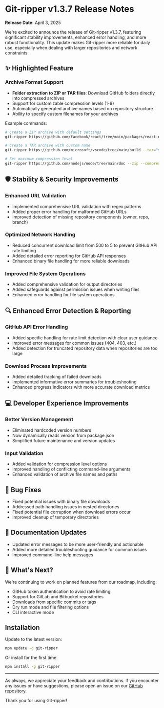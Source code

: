 # Git-ripper v1.3.7 Release Notes

**Release Date:** April 3, 2025

We're excited to announce the release of Git-ripper v1.3.7, featuring significant stability improvements, enhanced error handling, and more robust functionality. This update makes Git-ripper more reliable for daily use, especially when dealing with larger repositories and network constraints.

## ✨ Highlighted Feature

### Archive Format Support
- **Folder extraction to ZIP or TAR files**: Download GitHub folders directly into compressed archives
- Support for customizable compression levels (1-9)
- Automatically generated archive names based on repository structure
- Ability to specify custom filenames for your archives

Example commands:
```bash
# Create a ZIP archive with default settings
git-ripper https://github.com/facebook/react/tree/main/packages/react-dom --zip

# Create a TAR archive with custom name
git-ripper https://github.com/microsoft/vscode/tree/main/build --tar="vscode-build.tar"

# Set maximum compression level
git-ripper https://github.com/nodejs/node/tree/main/doc --zip --compression-level=9
```

## 🛡️ Stability & Security Improvements

### Enhanced URL Validation
- Implemented comprehensive URL validation with regex patterns
- Added proper error handling for malformed GitHub URLs
- Improved detection of missing repository components (owner, repo, branch)

### Optimized Network Handling
- Reduced concurrent download limit from 500 to 5 to prevent GitHub API rate limiting
- Added detailed error reporting for GitHub API responses
- Enhanced binary file handling for more reliable downloads

### Improved File System Operations
- Added comprehensive validation for output directories
- Added safeguards against permission issues when writing files
- Enhanced error handling for file system operations

## 🔍 Enhanced Error Detection & Reporting

### GitHub API Error Handling
- Added specific handling for rate limit detection with clear user guidance
- Improved error messages for common issues (404, 403, etc.)
- Added detection for truncated repository data when repositories are too large

### Download Process Improvements
- Added detailed tracking of failed downloads
- Implemented informative error summaries for troubleshooting
- Enhanced progress indicators with more accurate download metrics

## 💻 Developer Experience Improvements

### Better Version Management
- Eliminated hardcoded version numbers
- Now dynamically reads version from package.json
- Simplified future maintenance and version updates

### Input Validation
- Added validation for compression level options
- Improved handling of conflicting command-line arguments
- Enhanced validation of archive file names and paths

## 🐛 Bug Fixes

- Fixed potential issues with binary file downloads
- Addressed path handling issues in nested directories
- Fixed potential file corruption when download errors occur
- Improved cleanup of temporary directories

## 📝 Documentation Updates

- Updated error messages to be more user-friendly and actionable
- Added more detailed troubleshooting guidance for common issues
- Improved command-line help messages

## 🔮 What's Next?

We're continuing to work on planned features from our roadmap, including:
- GitHub token authentication to avoid rate limiting
- Support for GitLab and Bitbucket repositories
- Downloads from specific commits or tags
- Dry run mode and file filtering options
- CLI interactive mode

## Installation

Update to the latest version:

```bash
npm update -g git-ripper
```

Or install for the first time:

```bash
npm install -g git-ripper
```

---

As always, we appreciate your feedback and contributions. If you encounter any issues or have suggestions, please open an issue on our [GitHub repository](https://github.com/sairajB/git-ripper/issues).

Thank you for using Git-ripper!